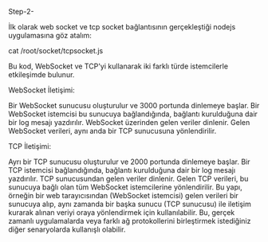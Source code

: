 Step-2-

İlk olarak web socket ve tcp socket bağlantısının gerçekleştiği nodejs uygulamasına göz atalım:

cat /root/socket/tcpsocket.js

Bu kod, WebSocket ve TCP'yi kullanarak iki farklı türde istemcilerle etkileşimde bulunur.

WebSocket İletişimi:

Bir WebSocket sunucusu oluşturulur ve 3000 portunda dinlemeye başlar.
Bir WebSocket istemcisi bu sunucuya bağlandığında, bağlantı kurulduğuna dair bir log mesajı yazdırılır.
WebSocket üzerinden gelen veriler dinlenir.
Gelen WebSocket verileri, aynı anda bir TCP sunucusuna yönlendirilir.

TCP İletişimi:

Ayrı bir TCP sunucusu oluşturulur ve 2000 portunda dinlemeye başlar.
Bir TCP istemcisi bağlandığında, bağlantı kurulduğuna dair bir log mesajı yazdırılır.
TCP sunucusundan gelen veriler dinlenir.
Gelen TCP verileri, bu sunucuya bağlı olan tüm WebSocket istemcilerine yönlendirilir.
Bu yapı, örneğin bir web tarayıcısından (WebSocket istemcisi) gelen verileri bir sunucuya alıp,
aynı zamanda bir başka sunucu (TCP sunucusu) ile iletişim kurarak alınan veriyi oraya yönlendirmek için kullanılabilir.
Bu, gerçek zamanlı uygulamalarda veya farklı ağ protokollerini birleştirmek istediğiniz diğer senaryolarda kullanışlı olabilir.
